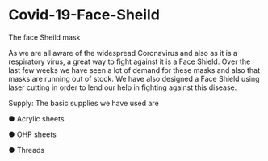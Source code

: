 # Covid-19-Face-Sheild
The face Sheild mask


As we are all aware of the widespread Coronavirus and also as it is a respiratory virus, a
great way to fight against it is a Face Shield. Over the last few weeks we have seen a lot of
demand for these masks and also that masks are running out of stock. We have also
designed a Face Shield using laser cutting in order to lend our help in fighting against this
disease.


Supply:
The basic supplies we have used are

● Acrylic sheets

● OHP sheets

● Threads
